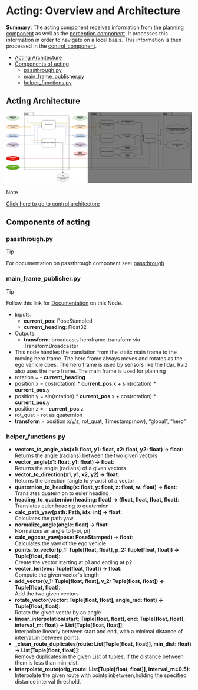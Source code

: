 # Acting: Overview and Architecture

**Summary**: The acting component receives information from the [planning component](./../planning/README.md) as well
as the [perception component](./../perception/README.md). It processes this information in order to
navigate on a local basis. This information is then processed in the [control_component](./../control/README.md).

- [Acting Architecture](#acting-architecture)
- [Components of acting](#components-of-acting)
  - [passthrough.py](#passthroughpy)
  - [main\_frame\_publisher.py](#main_frame_publisherpy)
  - [helper\_functions.py](#helper_functionspy)

## Acting Architecture

![MISSING: Acting-ARCHITECTURE](./../assets/acting/acting_architecture.png)

> [!NOTE] 
> [Click here to go to control architecture](./../control/architecture_documentation.md)

## Components of acting

### passthrough.py

> [!TIP] 
> For documentation on passthrough component see: [passthrough](./passthrough.md)

### main_frame_publisher.py
> [!TIP]  
> Follow this link for [Documentation](./main_frame_publisher.md) on this Node.

- Inputs:
  - **current_pos**: PoseStampled
  - **current_heading**: Float32
- Outputs:
  - **transform**: broadcasts heroframe-transform via TransformBroadcaster
- This node handles the translation from the static main frame to the moving hero frame. The hero frame always moves and rotates as the ego vehicle does. The hero frame is used by sensors like the lidar. Rviz also uses the hero frame. The main frame is used for planning
- rotation = - **current_heading**
- position x = cos(rotation) \* **current_pos**.x + sin(rotation) \* **current_pos**.y
- position y = sin(rotation) \* **current_pos**.x + cos(rotation) \* **current_pos**.y
- position z = - **current_pos**.z
- rot_quat = rot as quaternion
- **transform** = position x/y/z, rot_quat, Timestamp(now), “global”, “hero”


### helper_functions.py

- **vectors_to_angle_abs(x1: float, y1: float, x2: float, y2: float) -> float**:\
Returns the angle (radians) between the two given vectors
- **vector_angle(x1: float, y1: float) -> float**:\
Returns the angle (radians) of a given vectors
- **vector_to_direction(x1, y1, x2, y2) -> float**:\
Returns the direction (angle to y-axis) of a vector  
- **quaternion_to_heading(x: float, y: float, z: float, w: float) -> float**:\
Translates quaternion to euler heading
- **heading_to_quaternion(heading: float) -> (float, float, float, float)**:\
Translates euler heading to quaternion
- **calc_path_yaw(path: Path, idx: int) -> float**:\
Calculates the path yaw
- **normalize_angle(angle: float) -> float**:\
Normalizes an angle to [-pi, pi]
- **calc_egocar_yaw(pose: PoseStamped) -> float**:\
Calculates the yaw of the ego vehicle
- **points_to_vector(p_1: Tuple[float, float], p_2: Tuple[float, float]) -> Tuple[float, float]**:\
Create the vector starting at p1 and ending at p2
- **vector_len(vec: Tuple[float, float]) -> float**:\
Compute the given vector's length
- **add_vector(v_1: Tuple[float, float], v_2: Tuple[float, float]) -> Tuple[float, float]**:\
Add the two given vectors
- **rotate_vector(vector: Tuple[float, float], angle_rad: float) -> Tuple[float, float]**:\
Rotate the given vector by an angle
- **linear_interpolation(start: Tuple[float, float], end: Tuple[float, float], interval_m: float) -> List[Tuple[float, float]]**:\
Interpolate linearly between start and end, with a minimal distance of interval_m between points.
- **_clean_route_duplicates(route: List[Tuple[float, float]], min_dist: float) -> List[Tuple[float, float]]**:\
Remove duplicates in the given List of tuples, if the distance between them is less than min_dist.
- **interpolate_route(orig_route: List[Tuple[float, float]], interval_m=0.5)**:\
Interpolate the given route with points inbetween,holding the specified distance interval threshold.